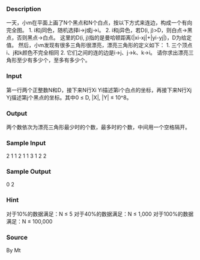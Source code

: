 
### Description
一天，小m在平面上画了N个黑点和N个白点，按以下方式来连边，构成一个有向完全图。 1. i和j同色，随机选择i→j或j→i。 2. i和j异色，若D(i, j)>D，则白点→黑点，否则黑点→白点。 这里的D(i, j)指的是曼哈顿距离(|xi-xj|+|yi-yj|)，D为给定值。 然后，小m发现有很多三角形很漂亮，漂亮三角形的定义如下： 1. 三个顶点i、j和k颜色不完全相同 2. 它们之间的连的边是i→j、j→k、k→i。 请你求出漂亮三角形至少有多少个，至多有多少个。
### Input
第一行两个正整数N和D，接下来N行Xi Yi描述第i个白点的坐标，再接下来N行Xj Yj描述第j个黑点的坐标。其中0 ≤ D, |X|, |Y| ≤ 10^8。
### Output
两个数依次为漂亮三角形最少时的个数，最多时的个数，中间用一个空格隔开。
### Sample Input
2 1
1 2
1 1
3 1
2 2

### Sample Output
0 2
### Hint
对于10%的数据满足：N ≤ 5 对于40%的数据满足：N ≤ 1,000 对于100%的数据满足：N ≤ 100,000
### Source
By Mt